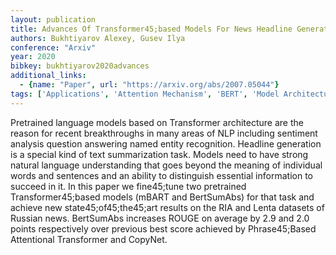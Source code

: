 ```yaml
---
layout: publication
title: Advances Of Transformer45;based Models For News Headline Generation
authors: Bukhtiyarov Alexey, Gusev Ilya
conference: "Arxiv"
year: 2020
bibkey: bukhtiyarov2020advances
additional_links:
  - {name: "Paper", url: "https://arxiv.org/abs/2007.05044"}
tags: ['Applications', 'Attention Mechanism', 'BERT', 'Model Architecture', 'Pretraining Methods', 'RAG', 'Transformer']
---
```

Pretrained language models based on Transformer architecture are the reason for recent breakthroughs in many areas of NLP including sentiment analysis question answering named entity recognition. Headline generation is a special kind of text summarization task. Models need to have strong natural language understanding that goes beyond the meaning of individual words and sentences and an ability to distinguish essential information to succeed in it. In this paper we fine45;tune two pretrained Transformer45;based models (mBART and BertSumAbs) for that task and achieve new state45;of45;the45;art results on the RIA and Lenta datasets of Russian news. BertSumAbs increases ROUGE on average by 2.9 and 2.0 points respectively over previous best score achieved by Phrase45;Based Attentional Transformer and CopyNet.
